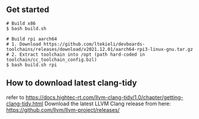 ## Get started
```shell
# Build x86
$ bash build.sh

# Build rpi aarch64
# 1. Download https://github.com/ltekieli/devboards-toolchains/releases/download/v2021.12.01/aarch64-rpi3-linux-gnu.tar.gz
# 2. Extract toolchain into /opt (path hard-coded in toolchain/cc_toolchain_config.bzl)
$ bash build.sh rpi
```

## How to download latest clang-tidy
refer to https://docs.hightec-rt.com/llvm-clang-tidy/1.0/chapter/getting-clang-tidy.html
Download the latest LLVM Clang release from here: https://github.com/llvm/llvm-project/releases/
